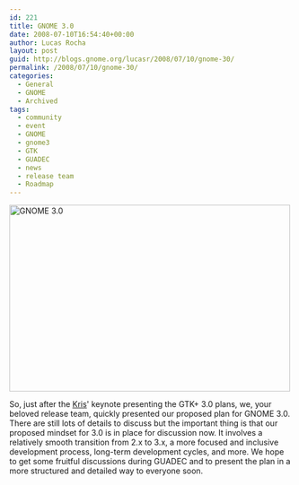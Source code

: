 ```yaml
---
id: 221
title: GNOME 3.0
date: 2008-07-10T16:54:40+00:00
author: Lucas Rocha
layout: post
guid: http://blogs.gnome.org/lucasr/2008/07/10/gnome-30/
permalink: /2008/07/10/gnome-30/
categories:
  - General
  - GNOME
  - Archived
tags:
  - community
  - event
  - GNOME
  - gnome3
  - GTK
  - GUADEC
  - news
  - release team
  - Roadmap
---
```

<img class="alignnone" src="http://www.lucasr.org/wp-content/uploads/2008/07/gnome3.jpg" alt="GNOME 3.0" width="500" height="333" />

So, just after the [Kris](http://inverted-tree.livejournal.com/)' keynote
presenting the GTK+ 3.0 plans, we, your beloved release team, quickly presented
our proposed plan for GNOME 3.0. There are still lots of details to discuss but
the important thing is that our proposed mindset for 3.0 is in place for
discussion now. It involves a relatively smooth transition from 2.x to 3.x, a
more focused and inclusive development process, long-term development cycles,
and more. We hope to get some fruitful discussions during GUADEC and to
present the plan in a more structured and detailed way to everyone soon.
